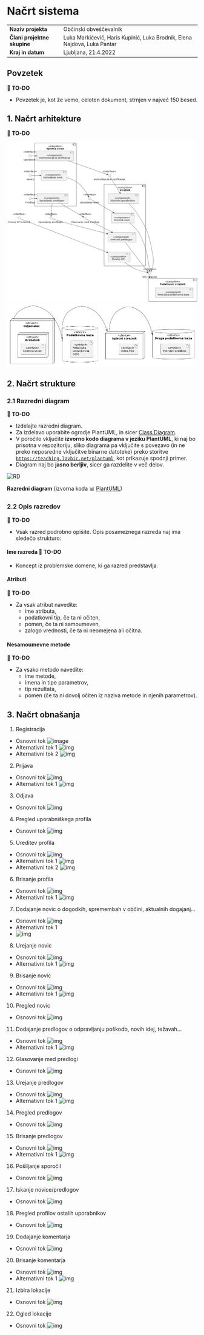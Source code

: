 # Načrt sistema

|                             |                                                                |
| :-------------------------- | :------------------------------------------------------------- |
| **Naziv projekta**          | Občinski obveščevalnik                                         |
| **Člani projektne skupine** | Luka Markićević, Haris Kupinić, Luka Brodnik, Elena Najdova, Luka Pantar |
| **Kraj in datum**           | Ljubljana, 21.4.2022                                   |

## Povzetek

:dart: **TO-DO**

- Povzetek je, kot že vemo, celoten dokument, strnjen v največ 150 besed.

## 1. Načrt arhitekture

:dart: **TO-DO**

![Logični pogled](../gradivo/img/logicnipogled.png)
![Fizični pogled](../gradivo/img/fizicnipogled.png)

## 2. Načrt strukture

### 2.1 Razredni diagram

:dart: **TO-DO**

- Izdelajte razredni diagram.
- Za izdelavo uporabite ogrodje PlantUML, in sicer [Class Diagram](https://plantuml.com/class-diagram).
- V poročilo vključite **izvorno kodo diagrama v jeziku PlantUML**, ki naj bo prisotna v repozitoriju, sliko diagrama pa vključite s povezavo (in ne preko neposredne vključitve binarne datoteke) preko storitve [`https://teaching.lavbic.net/plantuml`](https://teaching.lavbic.net/plantuml), kot prikazuje spodnji primer.
- Diagram naj bo **jasno berljiv**, sicer ga razdelite v več delov.

![RD](https://teaching.lavbic.net/plantuml/svg/TPDDRi8m48NtFiN8tK2heEOFQ1O8bRO7oBeR4xlWujYLROf4sxjtY0KaG3RHwFbblZVnPEuyitvRAoXVYDj8_SKigw5Ip3du8G1BLcrMrcmrNnXbBEpMqek3RYmNDcXt-Tlpz7M1AhFMx8AuLFWc-MirFRUg6eUtJ3iy4jgJjUG2Acah9GXPD7HQihqL768Ap44PDt4YvgrSRdrSm8Sop2FWmfu4UzAn9mKuhFIgfQLjBSB7GosyuImUD76H8BKV5ZYfKOBfQr8QI6c7b1N0cHTUrgAbvZsi9B1EyOR7iKwET33i7JKB0R9EWF6vnL6QzD2pmJKl3udIynZz_3pmymv_Uir_wk6FR_0dDxHfo9JTk17y-ZG62YQAi1YDxh4kqKZ12LpjR_KfzBkMUvXHWZj17uEbSH-iES75YgBV6TxZmN0ioLneZh_5Fm00)

**Razredni diagram** (izvorna koda :bar_chart: [PlantUML](../gradivo/plantuml/RD.puml))

### 2.2 Opis razredov

:dart: **TO-DO**

- Vsak razred podrobno opišite. Opis posameznega razreda naj ima sledečo strukturo:

#### Ime razreda :dart: **TO-DO**

- Koncept iz problemske domene, ki ga razred predstavlja.

#### Atributi

:dart: **TO-DO**

- Za vsak atribut navedite:
  - ime atributa,
  - podatkovni tip, če ta ni očiten,
  - pomen, če ta ni samoumeven,
  - zalogo vrednosti, če ta ni neomejena ali očitna.

#### Nesamoumevne metode

:dart: **TO-DO**

- Za vsako metodo navedite:
  - ime metode,
  - imena in tipe parametrov,
  - tip rezultata,
  - pomen (če ta ni dovolj očiten iz naziva metode in njenih parametrov).

## 3. Načrt obnašanja

1. Registracija
  - Osnovni tok
  ![image](https://teaching.lavbic.net/plantuml/png/bP5BJiD038RtEOLLDh10gAML489AW80D0bJe0Po9MqpIcU0uvN4R3iEzS992XzU2HH8f_ZxxzymTPmIp43GDJqbIvUnB55n0YYwVIwXzva8H15JGLrOYhn6LqGphGc_fIOyAdlk5bS7PYoIYq6cGuo0PoKdRB2si-m_WSs87FTwnKWo9XCV81uYA5JtKv1rTyCmUJ_6qZT7PyTxfoI_qDOgounAz_b_uDMxIhWAzInAQSwN2TcvGbq4mzPptuEW6fdquE6YvyJX9odLBw4qw2HtVst08gU0BkHvW1PEHMMap3-NPn2_Uz6C0GnwyIYX8EcjWbkj-_IbrvD18kpdMfdkp1ozHoT8c5dXxR07seUp3_Y7a1UUNU5ulqYWlRcwjfSaeiRoDD31fq4WIewl5OcEGMDR669gnsnYbq9A4hqE6cjDcsNvvA-Q63PTPuVvp6Op08MolCkpim8sYrfMTJuPjYzLAtoePVOaqQhbfl-MkqYLLoklhH0XGLoMzlNgE5-Ht)
  - Alternativni tok 1
  ![img](https://teaching.lavbic.net/plantuml/png/bPB1RjD048Rl-nIZS6aFLPJGIAWgaTeAkA1IfUJ6PRoU95CxEyjudPQy3G_3Up6s0zb2EN2mBNc-R-OVhpTS4gn4KY5FpZKLXuYAMoZGLskLDfHUQb58Yg6n4eMKKIMjiAtJPtfALpMlmzRAuEr6cb7ea-YrQ4bwqpShQkl-5_1xuW0zRZXH3gdAO-O3PCM6lhOKF7tabLs1ycclPk-ltxoxUO6-GqtiEM98_o-y6DVrgy3ebfJMt2Hb-sxGHb4i0bSZkBg7vGGkBtjkFdSk7bl2Q358wFd1XeCKYdlo8y065ZEpYcuUwZSJdtdBNmCOAWb9fIOThAbPVdZrJsaWpusqa-FKTU_su1qcihJE0f_DBS05n0bSl8MgvkeMFxJR8ikB9wT7QJ5pbhUJfYPDEqbpzB1ORaoTPUsCSpDUTqPKsf7odPIOAZg9_PDFdIKzExGUZ-4-OMeRMxl4liCXwH-LafvDclNSSj9pdueTDOcFfuGW4AXj8ltu7lXB68-py0nx-oLAxecaj0y2l8zIXmSAl84Xfkn-0W00)
  - Alternativni tok 2
  ![img](https://teaching.lavbic.net/plantuml/png/bP7FJjj04CRl-nIZz08752KbKeKW4Y3e1L4Ko8tBU3q9WvrTCnu7shVfY_J6Up6sqsRvT-Z1jkJvVj_tpUuTvmIB63MBJyxL1OSA1LUGeI-M4fkG-rX60HKCjOqeQABAQO5DgJVqfCSbByFAnk3jHPAeq6kKaoWvoMbdbfNc_axmBx4NFTwnKYeIYOy93v0CQtfeA7Ywu8KzWTAqBvFpaszdfn-ehr2KFLSOzF-13-kwRXKON9BGaciLjdE3feg2MU1Y0CVNC1_1uM6dcqwTgxQMC9Zr47g-jt28cU0lyWF06cOJex8s3-MdWQ-u-Ty0XY86bLYIzDJOAD__-XJgbVkcj9jZRTtRFNYDIjRMMU6zgHKuW6e41qTGb5nSulTcbILzSMTt2yqcplgsqDYWSGj9AjqibX9ZPrrROj-8horH2Qr9-2hcg0NjLDsNTvqrtTjO3uTmhQXDRMlds3bichwPvFGgQTBfvgDEzoDRKwsylIM4286QkgBdtu5lmt2ObBSJ9e5xWkS_1Cablm00)

2. Prijava
  - Osnovni tok
  ![img](https://teaching.lavbic.net/plantuml/png/bP7TJjj048Nlzob6wGrS89IGI0ZHI83QtbGb2kG1nkj9cDhPDUDnWBvD7uRtOlnJihHKQYziIvxpdJbdzuvpWdMCciL7v-g2GuM2MyZG5nk9JSXzBAE02eRQHXGqKUMqngRKMthKYv8tOMjZyFOYILJeDSfbb9pagZFBIdF_G_2wiHSztB5IAXA93maFa0nhkcyeUFhAQti2fTi-p3vVddwwUaUzG57sN67G_mVUZUkwAZ1QqePh5RPJWwQAWbdWOWGNDx0Qm_bvfvhFdQlsXZ1Q27_7NM28cU0FyYF06fOpqsVj7fGdGzuGgr_M34KCAh4awQc9KRx_zLUeLqvDQJV6shgt-Nc7IfRJMTIZkGKuWseCPn-XABduXb-QRJRKGs-13mxtq7BcB6yBJGoQj92aqg5OIaoSPMs9gH4dBL49xKXu4NFKWWwgxik7pf8U3TR7nt2Zg4rjjNDC7QQzGtkG_5eK_zLagFlR9AStSMUTRZNkTDVPZchb_IKZH6ZgYfv_saKEGLu0)
  - Alternativni tok 1
  ![img](https://teaching.lavbic.net/plantuml/png/bPB1RjD048Rl-nIZS6aFLPJGIAWgaTeAk228KdBhPRoU91Cxkyjux9Qy3G_3Up6s0t6X73ZObZpV_yy_Exlbd60TesRnoRcgu91GS0yP-c8ZiGwvZsKKKC5GMOc23gYSrbYN-eMUzARaJTXR6RozI0OKUero6oKdkUlCijBS_m9-T-oXnoqh3I6H-3ZG0moA5NsjANZwo6jx0WsxlPgzlttpxku5Ue6Yx3bXqFyNl1ZNTQF0Q4aRhbJOJWtg50MpmCK8RkvXDO7hwuwQpvrB9qCOBOHts0I6c0aUo8y0ArZEZC_QFYZVJF9CiVfbpL34e19BaburDPNlV_rJr9ENHjh6M5ltDZytg6GvdKMzc5k0AqWJk7eBHSd59_nGxxC-APwTd_Zbp5dKbfyQFstvTAIEumpXgRE4BNnfyEiUfeQ45p57BUWiTLy-TvRlukWw7iEzejQL3PjZvt3CzqSbfsUTPXstcdJSvwoXIlcq5OG8WUegqO_lWH_2U2pzyj3pZk5W5o3dZb2XGuZ0XnJBiAF0M-XZnkOd)

3. Odjava
  - Osnovni tok
  ![img](https://teaching.lavbic.net/plantuml/png/bP5DJy9048Rl-oicU8638I0aXY096lLYn83yW6btmB5bjqwteFnwforA_Jfuw1uwp_lEizadjWGhxqFaNut94tOP2cuWmZXPYo-SZNtg1OAWotL4BZGeIoiiql18hs6QyjfjT0on7YGD2kFWvTAB9Rcgog9Ksty0dnjhQFV4WPgGYDyryW2DOKul1RcOxdYbdwFcjfFXpUNvzTKlz0DAu9WpTE7_WLzrJNKLQ3q8F-CsVIO7HUO58yT92wOBMFPWFAwWoSIOxDW7hPdL2BO0SvWFbOhASfGt1Rzmouz2XiIx83ubgLDzJSNrhpz3DJbGKf-9GzbUIlCM0wcTKS7JYGgC8El1w0AIb9Dxl2qsKUtNxXpn-T2eQOdt5U-NkAyX7mdkAMwoVQD-9JjGzgnaURyborLjqSwynP1mnwZRwQ6osuL5m53aUb6BLVxWzcrYwSkUOSKjUnKtYxQK1pw-0uAlDVaT)

4. Pregled uporabniškega profila
  - Osnovni tok
  ![img](https://teaching.lavbic.net/plantuml/png/bP7FJi9048VlVOe9NlH032Y9CKW2HhqO9IeFCEqECEooMuSjwkFu8jvuBwS5eVZduA5DklDzCx_jJDaGZ4E8QNXDaeLbdwFW75BCx4H2uKqMN128WdwX9VAnHXaQO-7Y4xt6lkE9dsiPCdsHr2ZCOf1144DoMJLBdNR_0Mmdhg6NAKUgGoBXfUO3r8eBUYx8PtJBOtqyrQSTTAu7PrUNlz13bCWPv-ZZ_uLVuoRLLQ0n59xXqit8Gv47mTIpRK3_4KOjw7OhgDTBadpN3nht4qTcYw_UBKqGSWbZTjW0NC13Hzsq78doflgUFVeQms23Zn8SoTfggvMjZ_wKrkIfaheyZcNtyYgyn4YQET7OpPu6E8Uy1USNO1tRExmfvkcm2dXujCCVEeacBV6sukqIpuLDI7ax3W_Px3xgRZlHlALxgkv9wIx5yp0OZ9Q-MPgtkHbpV0pRIjLXatRltD3Ud4v5ZLeLfGkpkFhWpG_VRGq_0G00)

5. Ureditev profila
  - Osnovni tok
  ![img](https://teaching.lavbic.net/plantuml/png/bPB1Rjim38RlVWeXlQI7e4YM04FG1MYBRPTXCvhbqXjbCmrhMzHeEUtoDdkHtVfUe-KiyT0KGm_IGVg_dpyfRIX7isOEbf-If2x8UH2eZ8Mik1TkN9vnoMA2WAlr2btegN9SGrE6x_WKhagwTvLUcqmtb9uAii1opPAZt4GpMwhx2y6XOYTwt530laY47q_pDVveq6NuXTQw7FPhdSq-NR__U7D2dO84oiY32sy7JePDOYDca0ezmBPyG6SQpmBMKJ4mLqkp6flBooXQB9B47_tCOBKNFlygo7ZXDPK30xMvdIbYsqeWFvKw2IbIi0l29Kf7JPJAkgDNeKuvLQM-68NMlUs0jX1GeoQQThJG07FZnsR-mHGb5L_XSrFPDEORdYUQRgIQrNXkBYwCzbt0RfyU-loavMddkNJqpGhiCBk3fHUiiB8yvExe_5Z-TXQz5Pye_gx5FTUSiwL3VXXwpY4KrEScYVRUSbFbff4JtA9G6hLuPBJpqRw0Pby624sjOyoXxp1h7UgD_lx_6QHTlFZgXuZHQZ-4LpKv_XF_vKYVVzFVxYFQ3VZuj-0F)
  - Alternativni tok 1
  ![img](https://teaching.lavbic.net/plantuml/png/bPB1Rjf048RlVeeHlP03Yg0WLIX58b5xgbGKogMtMNi8Kzixs_4wINcRlaXlUQ-ERGgk8Afwy4hU-Rz__Xbxnnd1LYGwUKwIAcSVKB44Xsd-e5BxB9L25AAYhwn4FlPK6MsnBk8NUexBWXzyQML8xI3jgJ2DehUY6UbTQ-OASpyJ73jsegSTH-gBLENfCb_HzvfyIfzuQu-dVgytiu-txpxSNL2lK2Ed7D37_mSkXatQGM2mp4hsNDdEx7K0opLind1pqrONYoG99oCOR88eEiylFtE6eBBbOW1OmVtC4DUqGFrXr4N8a5nyL2b8EsfYLDfTlGfrogafxLDnRDoRwFo8aIngOcb72mimXp26-NlWlIFbLPjjU9LOif7LD-CvN5_3IZd7_I4vzjb9nmOfF7zsYdjAl-8wA9LKEXbATtLrQdq_QxqDdnZ-ji63L9A9usDs70R9CERSvoQ9pTrmK-EcBQVqs6HkjNHYREhHeO5bNqUCTMKhpF3CeThPB_ylWrKNh_X67euHMwl34bxLPFHN_FELllpYFzEtQBTWg8-B-0q0)
  - Alternativni tok 2
  ![img](https://teaching.lavbic.net/plantuml/png/bPB1Rjf048RlVeeHlP03Gb2GAfGY9L7RIzMWK2vLBsDx21ERdUruxQH-cpnCtgjZuuBJqaCFzc7t-sR-sTqTfmHRaH3BKnGL6JkFYdk8CSdkLKgN9fABGb1qXMsH2pqgfIsMUVXAJ-4gvtktjsr8x4VQep09ejUYAUbDMopEhVfVmB7Z0NhSSQ0-f2gFv_s2VfJa4lhCM_iSzNkzcN-yVlVXvWozGWsSi4SN_byu6pPg1u71Ila1g_o179HU56F7sG2krh2PmELb2osNKUHFzM2mwS2Nvup1gsmv7m0MS3St9MuweVuqwwnaIYOkgEIa1sjgLd9O-gTq86T6sernQAet4t25WIngP6b7Imkm03-1nNl8Siw-uATo7w_QVCEBoDADZDbC5Z0UWysTOTsbnxu_RNoklUIERsF5cf9lkFPAUzh7CfJ3qiMf_TsyhMtwrFItZUwba5HYFkR7ePSKGyPzRnhPx8qtCs_MUaeLAQzQbawEJJxg6bZsTS1G5dQCAROLkkH_xAJqgjEhwM_ZYeh0foj7471K5fvUdXr_T-DnqKriDzocaEhtOK5jJotbbWzAjPFkkEmHyUw8_m80)

6. Brisanje profila
  - Osnovni tok
  ![img](https://teaching.lavbic.net/plantuml/png/bP71IiD048RlUOgXNlGWfSM0Y1PiKIyYelRYRP9CTPhjJfnisleuleWttyj9gcsA5V6GG3BVzy-_x3Dd11EHaCWoYigSVO6ACqWmpPzKAf-buaGXAFhIHkH3YyfeWfKB3xGCvuwV_Cp6aDgBj4LX6aI7eXdfg0bBdAN_0DORLz3YcGEr8LLPxFPBUgd8ftJD4tiyjNVjnPV3uulH3leMDN3A1VhmVs5dsQWv27HkbQSuTrFoK1MYc7ZEEt1-3-CUd9usq60GHSKc3pfZfSmovb2eJDXX1x24kzZuf5w3-chAjl4TpP2B3ogET6NrpKfNltwLLkIHaNPT7EhqkZxFCP3rZApguS0Ad43HWvCpo1tdDtXLpP9772gNwAUqVx1HxkB8sjPAtvH-hII6yNeXxdEs_cYB_SWAr-AHYV6VedK-_5hJxS9zm52L8yceIVcgl3t8Q6jPt63ZNeFPLUNuySuWoPpAm4v0e2eB-dZpqXIf3_fzAPy0)
  - Alternativni tok 1
  ![img](https://teaching.lavbic.net/plantuml/png/bP71IiD048RlUOgXNlGWqc90H0jjKIyYelRYRPATwfXq9yvkgZwEB-BDztAIQasn8Xusi9d_-_z_T-_P4Sn4OYRFIH8AzXKgpY73lBXJgRtBfHI5gEY3ZSZ7ZihH3Eiotj1p79Lyv-SsXjm-f1qLvb5qBEf89wrPLfhx3y4gSIbwkkT8NP6gF6tc0ptMv7CwvvajJzsihVHqV70osQ2-H8sSSuK-_X_OM3Pf3mAzaPkpvs1tPjiUZAvXseUZetOw72P9zMq4lQcICtW1bSgCI-m11hXAJPyr_gWlXgmJbIXcdWk6GdnKAKcNrC2eVFdhLsYft3UblHF7nhtfpGkCP3qJgxexj0A7KFNXy1YAaeiBFAldsIsEbGFw1zhU-KQkqiJQDiZ0a463P2RZLI1kirjjkk0WiS8Dk6zW-YTedNS_O_Rsu3fYhCD47BKkdvNN1uxMmj9MDkstiakrWFSt1iaM52AN0W9rgEZzrKjRf3derwDy0000)

7. Dodajanje novic o dogodkih, spremembah v občini, aktualnih dogajanj...
  - Osnovni tok
  ![img](https://teaching.lavbic.net/plantuml/png/bP6zJiDG34RtF8LL5XWGQaKaXA0IL30XgFZPM9mR5zo4w-3S1EZRy29il1TEKj4KEi2GEyJds9_bHqu9PY8XaTSeAZFs1Ie-GO8kUr2fVEea5uMWw4ihaGyzAgKPLdcufTTmalE3Vx8oE7j8UnIw87egcf9EscP9Rjr_0TyJE-ZbaGFr8LLvsUoNz5oHTtJ1C_iyzMTjnUUd1sUJ3VGKDR3Z0dtulx0nRDGk0eEfyXphV4wUeIf4CV6S3U3a1kw6S7JKKkDn51MhXZ2uIXGNv621znvIIN6EVaxWfMP70y0IhcEJasOewflvQ_fboq4cFgZaf9qnCiDrlpOAs67xXjdLE3Hjcosuna2MDhB0ksERV0Z540wFWHU5v9wNORTtLl1r75d01XuPF6hWTejkpdQx1_RvKMJn6dxV-BZX2wMQbAUcXOo-5Oktk-oxjmSt0KDLJYIbN_vgdlnDNgwsNaXfBMFSOdV35hFBPlZvmI19JMNWN42WAWlwVFVoysho1G00)
  - Alternativni tok 1
  - ![img](https://teaching.lavbic.net/plantuml/png/bP6zJkj044PxFyKeDDm2eKHOka8G2IAe44JyTBSPhoSmiTanuxM1l0qlGiTxtV4w0WVIKDY5zvpvll4-S4wm40cPl2H9NR2lKF4HCdJ5lKhZSoUbA0H5NziH-J2WSbfWKuPRUWad9T_xHpi6Po_I0OKkY9wAvgIpE2mhRVeFu3EnXvuVED0GKfNdxNvDJmrvHnUyiCVJC6idFJ_zUpRRGizH0pkkq8VV2rlB9d4H6CsLbzYMI_8CJIMAcUTY12StS3U6ewD8JQT9KdqDXD5LfhWY1olyvo6N79VebmHUMdOq0gpXEZKvwq9HNytVq2yZ1uNue5AIziR43DT_sYfWZnqOPhV6eHlRRS4j1hAsYHNUcrho8LHZE3m6NbLIUbwNtVtp1L-dYHNiu8d1amwEM_Gvkt4F7FAJnEfr_87nQSTNIYqfpqqB1NqgLczlFNT_7su2XgQUIKxHNxVRFCXf8oQDsDquOdOv1NwyCqZMKXsu513mrDGLVRnv-VxhvJy0)

8. Urejanje novic
  - Osnovni tok
  ![img](https://teaching.lavbic.net/plantuml/png/bP9DJiD034RtEOLLDh10g16HK5KgjHMi4Ag07i19NEecZ8Cp2N0SBiAEU-4aYAO_6nQPHUOz-xCyQqu9LY8-blSWA3Ds1Ig-G8n9zgnIkJIHN1IyeYljYfplKIcjiChz4xtxQSxFxiMk8R63j4TXuaLdeYdfl2qMvrRz0FZhs45lQ_RKXrJbxRXVqcj5Bg4xNjddgD_h9BgTNTtCZz0BLCy95-Zy_uMZOODs41Wib3TOvnjo35KXYh7ZR03JHrWEOJnkgSaa28fjGHWibJReDWHEQave05Z2GsHutBH1_J1ZHxXlESZ4UPMSj3D2CvBkrr41E-pICDiJ-wPiavjhz6Jv0ejuFh7E8oY6CBg6IYdbLfNJiotv40MMhY538yDziXq2-tmOMBQ6lpG-QlX2gIRbXQJeC_fJBDlvRzsB2tZqwAjoBYaT-ENQ7kMX7dPwjA-dj1CcQh7biCLiOnb-Vp58N5FfEHSGgCg2lZ-TD8FrLYC_)
  - Alternativni tok 1
  ![img](https://teaching.lavbic.net/plantuml/png/bP7DJjj04CVlVefHUcaF22N2KeKW4aHmgge8cbilO-y49ZOxxdXiA6_J5-cDz-fuZS1fS-d1U_3y_X-xSy-1O2jYXJnbMLjnR53n0GeigpkLBePIQb4mnTZwYA9Dg41Rx6hxHazsKVDTVF0nb7wGJYWiJVHID92kabbHk_i_m5lY23tUiz4KKfN7m_gMVdGKI_h2M_yYJRC-vDUNdwzM1-Wrgd793KRxVy71ibcw2CpMoZliwnr5XguHnI9oDOEBMzZCuUmiKSjbbZNlXZ3RAEqmxWYYz5pI3B25czpnOeX1_UcAFS7Nn44bqLHgqb6nS4Kv_Zeem14xSSptn3RO3hsvHoFlbtd5ewKddq8pXzDpw9G29wby_FHEtkIPjnl8XPEBlybq2PpoYyox3Vo9y_d0DqezAQybe5Nq9l5kHw--nyTmQsXTkv90IVzQRNyGQ2ycJzXcdZ3VHOKllncawAarhWK48dLjGo-_eWobnsV_7iUN5tZshGTEa2az-nARL97_0000)

9. Brisanje novic
  - Osnovni tok
  ![img](https://teaching.lavbic.net/plantuml/png/bP6nJiD038RtF8LL5XWGQaKaL44bMW4BGgYb2vkJkE0cFGVdKihZy29il1VEfO9Kb84XDyJVv_y_tJDd10iHdyWcYggSNOcAAqWmpPzKQfUbKeY2LtILZSZv3fNH0kl2Fz36NnRyv5OsXjGEqWw5gHSTYsQaax0iAMpxB-0xiOLUdzbJ5rALr_r-HIyrkPHkUM6VesxMGNmzFhkQxA7lKJsdNABp_nVsbet2HQ1thxp4TR4anr2NefWupdjmEODv7yxF0pKQHL7vin1wSwKbkYM1apMdr0EiO1eRdZGng6zcx0XtWODSd5SfI5jZO4RQ_jehO8kT6cRlnBvPs_JcDNgoVf5LF1vPyX3AFWml82yulyERUfKyubYvQZeU7lqeqpYoceqoC6NGA8bX7DBaaBCsjciC8glP6ATcn7yRrl9uk_Za16OUVLrD9AEWRqlk3ZBQIOa3Dky7p5ubnyyF1adML7ak10JgggJFToUXGNErBm00)
  - Alternativni tok 1
  ![img](https://teaching.lavbic.net/plantuml/png/bP6nJiD038RtF8LL5XWGQaKaXA1IMm4BGWZemkOaBfYav-2x57WSNeIDzyAvL92ACZ0aKkBl-_rVyiW5mK8aPFAQ9BvaLwFY4ZBComULnXMvLA8G59st4RdGemfQO5E5EteDaueVtDB6aDkDj4TX7aIdeWNfB8PbbQN_0hutTj3B8mVgGwhoijttzDoGo-cI5tOvwk_QIS-dHsUpBVGrQk2SQtJX_yBMiaay20mcnP8TU_jczZY0oItCXt1o4gVZSPBKFq4mc2izeNiYSBBYd0Q07cvImxCs7lNDZ0tXAd9GYWig5MbdZCp8krTR1UomGyFi_t1eOzk-lC90rY-nYljZstmCzH2EJw6ikBp2YsQPtUDKsRSTT_T-b9iqiPgjCZ9br2gPOHotoIuNtTg-CKgiPciScf7-RLZB_NNmmG7S1WoDdqb1KL-Nt1mKjB4bZTXy6B5hvH8_FnWaMv4FN0a8DBwcptSdiK5xj2y0)

10. Pregled novic
  - Osnovni tok
  ![img](https://teaching.lavbic.net/plantuml/png/bP71Qi9048Rl-nI3lRI78WO3HQoWqfwAYAqFiDcCEYJkffEDsfVhhU_LILPgfA7GGqBO_Rv__jtiA4NOEESJTrAgpCWMclKU4csoBRlAfiRbZi6pjgLieVKjAiMDhdB_XYS_pMbhzx8DHbx8BKeRxtZcE4MUDs59Bkc_W9-90Jhko6CROdR7Rh_4zmgjmHVQo6EnFUicVfuzFCqxwALcJuOARVt_XSwogZa8z1R8kANICycjGLKurecbh0VJLrWFO3nkkCb4gU8I2RsbM3ccODs13FP0bx2AXKxgEPe_HBZY5mq7cREUNOuSZ4WC4vOw1HsmeM3oeyZNiNLnEcYFKaz9m_k9J1v1CO3H8sGvPGlTkExsxeAkOYNrQZGIDAhH8fpWp5Buq6qdKbAmTeRYn7yvql3-7DxlGrXjv7EvosAAL_bnWwm73R9aolJN9uLBTTy0)
  

11. Dodajanje predlogov o odpravljanju poškodb, novih idej, težavah...
  - Osnovni tok
  ![img](https://teaching.lavbic.net/plantuml/png/bP7BJkj038RtUGghR621K2iY7I6e11MiaAYuxCx6oRZ5pJ0EpgHm-ZQy23lUwpXfH5DHa5Xa5l7tNom_iYEOYSHCNfEaAZYKgFW46UR5NAKEBXSl2b4nL3QY47kKendMFjxJQpptF0zFDeRS7j8UXNaKlH1rf9FMBFFc_WNuJ5n3BuySgG-foijkVKNFDOMShdbcNw1-rbvwTV7dShA3dg96phd447yls5asQHU1mLHvWKk_eC1GbwAO1Iu6S7u73qCuFMsfyJX9oeqX36uonHNbiCA_0PmuN61O49HApikS1e0LtAOcpvfOr7_ci6KmxKWe94GLJxhMZ4oJhtzz8rbpnyRPwJWspiqglCH8LZcnreTZ2p-1SWWdPy2hKdpWhl7-mGQ-JHFhsC0ZWqSDtAxI1Urts_GLeyGQDefZKwIDmg0bAKzD60lQQApXOMTzT0Ht4MDTJSJH5uFTaJ_Ak_ss1uwsQgOjzZ1iCRjnWH_l398jgOhi1GJgggIFjo3RzxFq_m00)
  - Alternativni tok 1
  ![img](https://teaching.lavbic.net/plantuml/png/bP7DJkD03CVlUGghUu43gbeH2I6e1DLoGgA2vRON9-CMDyCuE9C2VHjUP6-yrpeVegde7lQGESI__uVb9tO4Iv6OoLkIL0M74XMV8SEyMAdKmUNYHI4gXif65EA0ShJ4siTVz1QlFA_2iuqXjuTqG64UHQz57UcyDSkykNy3lX8xwFM98mqXLNazhA_efQQGqoqlxGiqpFgHtboV_PmVe1UeaNCkCSJ_5nmicxIBm6YXlCQDNrDWg4jHp08N8xXwWCS9N5oqr6oM9ENE44PtcUAMSjZYxm1E7Aunh0bA9UTbHIF02kvJasTDBEgxEUmPB7eI2WbHnPDscgbfykxNFoGTTsgSdOvZuzoimXkCP9KJQtqoi_1pA2TmVWcyBSK7xXiV7U_W-pInZWqyDNZQmEqgVT1HlyrGCKsiOQCuDKNQA0pQaFB2XB6WdSOQdlJMup4yH8nrDHT7hK5VS7_WQ2ydRR77IOlPaGhy_CCWsOQgo5v0851TbVJv4MJ_19PlXr5qt29HQHjiq3Ny2m00)

12. Glasovanje med predlogi
  - Osnovni tok
  ![img](https://teaching.lavbic.net/plantuml/uml/bP5DRjj038NtSmh2tRIBm8WH0qKG66YCDYYGXP4s1w0qj3FMUAXmHae2v0ezH2xILNslKZ-jnqYww482HBxlyL6ySvPWpPmAVZGcLYxKABY30ijg8zm4Mx9dWIGOehOef4nbQOsDJz_fCNtoRXDssePINoIP2il4SibYIPQzMU7L_PNWxyH1z73d4kKY4Nx8U82i6Uc-eL3IjLlh4oYVzcx-vVBZv-KRwXLASgMhCQJ_1zwCQ_fLOB8IjyNMRob0KxDW4Lmr0OnmUmeN5xreiJ2cFlZ1vCfZv1R3bc175ceXwtdZUknchbZHJKDvKl88N0rAg3WaOKyo83D5og7q3sBGdQbEJ-PIPzmju5fCf4cDXZrPwEnpQ2ELLHVj_GTuVeP0MU60tCoD1ksGMOwCctorhzX39pEP6OtUcPoTmtHgsUAs_odj_eL-_QXmD1c_ZEO_6KTEfzyIfYOksL9lCgO_gbiw6ZNlLRUddKglLk7-fmCkMeh9UGQ69jQqVmcqWysV0pM_0G00)

13. Urejanje predlogov
  - Osnovni tok
  ![img](https://teaching.lavbic.net/plantuml/uml/bP71Ji9048RlVOe9NlHWY4GIGmY943rv82eFCEqEi6tPgTCjukFu8jvuBsTRa29uyD0zTBzl_dypIsi8vim-vaqKbPbr1Ggk8COaMmXNpYISiu0NTALUaVCjoj0Sgzo_qiRVvtRXLdeDYHuaBGeJpp9cCIIJUbYSw_GJu2UnWTwNrbCR4k7tbW_GkYpfhIANq9ETw-UedNRHVnpVFKpEq5CKRnDReFF_5yxMZUgdG6SgDiLrdfA3gc31sDci0rZ2x0Q6mneQZQAeECo3pameHPSI548cvmNMmdDVXJZae7oeSwHC6n8oTbuu9scKdYf9y-iFe-5kbTDbMHy6X-fsZPwqOwGrhqUQFO1A1RkpBgyEq7C_qce1wls2TlNRR2_IJe6z7OJNhKdib0twZ0wqjhdUZUjsNppwgfomeRR99HkEJuC2igjxf1ewgj2lgTbDe7H16Mw_B72yfjBRd86XAWlQVZhU9uNzqMg_Z-eR)
  - Alternativni tok 1
  ![img](https://teaching.lavbic.net/plantuml/uml/bP71Ji9048RlVOe9NlH028GcXXWI8NhoG50UODeEiBJirEcsuEFu8jvuBsTR0aNnuA5xsFc-cN-dQvCGB9bTnFiWA59ZSnJSGeHnkX8kRH9pnW9Eq1PQ8kjQL49BB3FtHdltc9cLtMePOZr8MXJ6ZcN2af1CwsPHfjr_0QU93RHR6qTjI8HtBH-WLIpelIGRqujPwcUfFUqcV9xSFqslq3CKPsAJetN_5wx63UgdG6ScPeDLjY4BPSw2aJLf1x20HHyU7cfeF0w2_DmFEWkX3TeDGIwKPBp2MfY7AaH-3ig7EXVAh24XPUk4Cv966QWIDrT_60qtL4v_bd6-iOzkAdIa6GEDsHthx16KAfYZTNjtXkPXeD4yDFW17UEtsK6WcJmx7FdNLIHcnWcwbCwqfkaUs_LwhmvTMKmveTeyPhcuJ-YYVrXJYxwdTFif7huCS5HHuKp6m62fB78wV5hQ-hn-rULfrTy0)

14. Pregled predlogov
  - Osnovni tok
  ![img](https://teaching.lavbic.net/plantuml/uml/bP7FJW8n4CRlVOe9NlH020GIGmo944rC318Y3z3T3ijaIxlETWLzE6--bxD_a2MYYOVsqFbzttmptP11M7iV8hzNAa_9PPhr5Y8TfmdxmfdOMyyGMBjSIkX2YpAureKDpxWFjvOIjvKon78XjoWT1yzJpmPvLfb5Ljn_0DyTQsYteO1jYDdlMdg0LZ77bm9TZ8-qbkEmtUrYT3-zlfkTeHUQ0yMKQHV-BpWRLrMZG6UEZ0dbWKds1aNcMKUEqWxe75PzkBcfkCb4gUne2PsdnAA1ZD5Od-YANew4Zie-cjz4SC8lQX9Ixm9xYrnB1YA9wwTV53Kt54u-Yq9fN4QdLnrG0Yh9s9r8xp6abb97Szq8Bw-Et7Aa95t93SOIcbBzJWUicU71jFc1acWbF_oBbrZTnhJNQ-gLi4bqV3HuuZsga5M_HiJ-yuCEo_m2)

15. Brisanje predlogov
  - Osnovni tok
  ![img](https://teaching.lavbic.net/plantuml/uml/bPBBIiDG48RtUOgXRdHHn691H0gsg0WYHUt6tIIPrcbEpyJ9IRsyZI_YplToSb5Jl82BdCMPxxyC9tUS4in5GYoFKLHax7DKN46CIRPGANsQY1E5eEWB6v4F7IgbEPOktD1ZE7Qyy2iRGs87QOV298YEHLFIIMqMEtF_1dmcDj337GVgGghoqD43T8O5tPVa4xhWkNsUkcbRmzFnmSda1tgA6ZZX77tul-37kb6z2lIcoajSkoLvA7DHZ3rdFS02PdjmT5H3er4KvLz-q1ih5-YN1BbIwcI1jU1gQ8Auoa5zCis6PDgGa8aFAewqaGnCaZHNloWQRjyuUomEbN5LdTSOo3f6LhC_ikn3o1ndbtXMhk9R_6YulVC5NmqZgrZ1WqFWvzWGRaEssqNEqou_YAnVnU__nLktVckwktiTC9J5H5AgjMspZVkKDXA6DJNRgoXxYmpVNXaaNbCHs0a8b4LERo-Ux4zlbYhV0G00)
  - Alternativni tok 1
  ![img](https://teaching.lavbic.net/plantuml/uml/bPBBIiDG48RtUOgXRdHHn691H0gsg0WYHUt6tIIPrcbEpyJ9IRsyZI_YplToSb5Jl82BdCMPxxyC9tUS4in5GYoFKLHax7DKN46CIRPGANsQY1E5eEWB6v4F7IgbEPOktD1ZE7Qyy2iRGs87QOV298YEHLFIIMqMEtF_1dmcDj337GVgGghoqD43T8O5tPVa4xhWkNsUkcbRmzFnmSda1tgA6ZZX77tul-37kb6z2lIcoajSkoLvA7DHZ3rdFS02PdjmT5H3er4KvLz-q1ih5-YN1BbIwcI1jU1gQ8Auoa5zCis6PDgGa8aFAewqaGnCaZHNloWQRjyuUomEbN5LdTSOo3f6LhC_ikn3o1ndbtXMhk9R_6YulVC5NmqZgrZ1WqFWvzWGRaEssqNEqou_YAnVnU__nLktVckwktiTC9J5H5AgjMspZVkKDXA6DJNRgoXxYmpVNXaaNbCHs0a8U2gBdDvUFDc_tgnLlWC0)

16. Pošiljanje sporočil
  - Osnovni tok
  ![img](https://teaching.lavbic.net/plantuml/uml/bP5HJjj048RVznGZ-W8I217Xg48eKedA4r8ZQ0umzax2s9iTixiEb3jmYDwblLV7TaWSG4Xzi1zsll__vz-zPqkm44cvF1aJA_Or1bn1ZaMr3D9uMuYJ02cWZpeYdmQKfGKsBlsaf_JDyTAlT0o5_YWCA2oIX2i9biAqCykTkhy3jeazz7ZFYOPG2F8uq0CCXf4U6l85tV12Fq_3j2_PzTNNxzCFw1c6n0NNwDF_2pvSrtHLu60MkCIrAyb3Kql0t7Dr01XXVWQNbnqqcHXJx_nQ3IqTMQY3BDXXXz-E5S_R50o_LB4laCYkH5yIH0sHOglAFb7DN_TXgCId88v2hngfgkYFtehkDlxIa-TAwYjpQjtRphp6H5hEQB-JYQvzeJMumcUUTMqEZtRKxTXehPRAb9BeIjxQxt6PqI8jDthFrNttHAuyrYWgQQMLZc4TAMUFGvkHqMQjpVa5MB5OxbnUhqsEZ7OwsMITdjubJ4sSYgLEkzbrxzpINaBMK-DFgAohhTJyhAL-v6kAIRD1e8ar_VtjfQk9dbRzW_vvOTVy0m00)

17. Iskanje novice/predlogov
  - Osnovni tok
  ![img](https://teaching.lavbic.net/plantuml/uml/bP7VIkj048Vlzoc6UgCN8gQjY4Z0oX44aIBw09jaMiV4dPp99lvvEEzyBoUxLLCjz9oB9B3pVJFxcznJWR1WzXa_6zEKv6ehzX4ocvTBuTOLELSiuCMwHale_80gS67Roj_Yip-hQEaUjGovlb06bCqzouobG3aFpR9Ak_y2lYP6wEcUF0uX4NuQ-023OeD_MtGvNj527uV3QJlJYzdnd_CDzDoAfvngw_p_2nklQq8K65sZu98QBwHxWxPciPcZSWIsWRj3E3qDN9eQKt-tXD5bKrhtW06xEL8iwmTOUL5o3RpcZd8B9JilNA54Own67e_I5DQDkM1HyVAdaWoLJJCYDbLCVolvNpTPzOtOP8Zrkw3EUjJ4HaFlfvhf12XctEs_bRCpRB2mUz_mpP7Hw3qyLlYrmu8kjodZJoNvPoKnkgvUcMvHDFl-wZQTE0fRmLqzJu8-sQPFefv4VRMkq60SAxgJWuEQ6wsq3-12VrFWMhfa4rglUgt1ILY5mdU7FJmNAktx6q7DuPePnmb0xjFdxWC0)

18. Pregled profilov ostalih uporabnikov
  - Osnovni tok
  ![img](https://teaching.lavbic.net/plantuml/uml/bPB1IiD048Rl-nH3lTY3I8i5ALAmHK4GASK-m2IPffEikt6ogTMdTxAjRSIAU4WEkz__xvVPh3aZM7aV4hyrfYxPLIZu0WccPIw-SLdghHS8WgxMBNAXGsMqmiQ6Pzg6MykvUz5jIFL5qg4m3LwcNZAIMInBhBR_00udxg2tDGVgGYB-hPC7w6pMzDgGI-cHL_euwfvsDhgVNj_DJj1pbC0fL-Z2_mCdTKty5EZDXGlSs88SD9KNJ1oNFS0QbWEukOdGP69CTUnhCvHRog0IlsAB4L-C54_QKr3UDV4jiFngXjAx8DwIx4933QMxfLypE_9AIRqk3crvjESD1b9DewON4nKOGscvTFo4yoXstZzYYv5HmnORZjMRI_pW4zJGg59BNOrX8uuF4dX-cCv3rZUgSx4lkxoiV2sKDGKT9-Wt--74lhtT7sH6tpn6CRSSjBbv5Ew6ACUlyGCxS0NbkgY_kLwcytNWJm00)

19. Dodajanje komentarja
  - Osnovni tok
  ![img](https://teaching.lavbic.net/plantuml/uml/bP71Ji9048Rl-nGJlEY140WaXX0IGRteWQWymBGTPDkoKwTRGD_6X_6zd1QGLiN4Gvjqv_jc_kakRKImOFO1Rut94-io55n1W67oB5ouAEIK1RoWoxL4pjUeY1POfFw9jlugjSzkfMK8zKLIep3qB1EMY6HQDGjIxVu3-9guWpPBwwaEYV2cvWFKYZcz5EH2khSBVHpLfvqDRYUNDzDVw1cAjw7DqFd_2x_6DTKgq9g9ZN6TnkIWo5WmS3Pf0UOmxy9eL47ZiJ7PiH-qhZd265rCa73v8r5Yh9o7WJf1EGhbLRM6TRTdLN9UE2NPEJrrmjtHAMK7zXNKJ-lBrjK2TesUDAdHiEsnZXz2L6OxUESNH-fXO3HUIVM-KuSjwdJFQB2IxW-Xqyc4rYJsQr-ZOThxNftEeqTVv5EEg26T6lANkz-YSHvH8zQWekRTajBRI_3D0WThohrD6HYAFAEFTyVLaevMnqigFW40)

20. Brisanje komentarja
  - Osnovni tok
  ![img](https://teaching.lavbic.net/plantuml/uml/bP71Ji9048RlVOe9NlH028GcnX0I8PeOFH2K1vYs0snRTkfq2yZR-32-bzCMf0GqyR1DTkVxPlxTBar4C6Ts0MyzBq-CpL1m1G66oKAui578AGiuGPjhYQnhK17DiKZT6stTVMeMTgLb2FL3qg0mT2mZbeXaN3KBKkr-1lnChA7DqZXgGYAyQVW0ZM9ExmNPa5xCN9UbvhGh_t5q-p2-G4zGd0bDXjRzNxWOrwkk0gs9c1ZNQKmMYem50skI5c0EiouC1XKq77fUTkm7hK1CZZOcIBXyHvGOAsNggnAKar0-r3gHdlUiIjO9foIrqrCdh8z-Ksgmhw1kZIjRL_dD6XrfK4-pjeSw_WxChWnd3kRrpP6R-fu6BBdUENUuoLFKD7gUnYkD_j-6Pcll6tSwhmvTaOyveihU1pivZ-XaXbzHisv9wVz8S6U0WpNbpgGC34MUqTUdvNq6jBGwFdtn3G00)
  - Alternativni tok 1
  ![img](https://teaching.lavbic.net/plantuml/uml/bP71Ji9048RlVOe9NlH028GcnX0I8PeOFH2K1vYs0snRTkfq2yZR-32-bzCMf0GqyR1DTkVxPlxTBar4C6Ts0MyzBq-CpL1m1G66oKAui578AGiuGPjhYQnhK17DiKZT6stTVMeMTgLb2FL3qg0mT2mZbeXaN3KBKkr-1lnChA7DqZXgGYAyQVW0ZM9ExmNPa5xCN9UbvhGh_t5q-p2-G4zGd0bDXjRzNxWOrwkk0gs9c1ZNQKmMYem50skI5c0EiouC1XKq77fUTkm7hK1CZZOcIBXyHvGOAsNggnAKar0-r3gHdlUiIjO9foIrqrCdh8z-Ksgmhw1kZIjRL_dD6XrfK4-pjeSw_WxChWnd3kRrpP6R-fu6BBdUENUuoLFKD7gUnYkD_j-6Pcll6tSwhmvTaOyveihU1pivZ-XaXbzHisv9wVz8S6U0WpNbpgGC39QAFAElJylx56XfTNpyuXi0)

21. Izbira lokacije
  - Osnovni tok
  ![img](https://teaching.lavbic.net/plantuml/uml/bPD1Jzj048Nl_XMZS2a7514H4I4K2H2ja6WLqNBfRMnFaeqtE-vuRMX-VMTjnsn8BZt4XxpllPddaTSc9rWo-vJVawGgZ2jHS0ifPiLAk7PvnfO5lA2hL2Bd8ogd9TRM_w9tVsVDocrLXamV9165cMUvPyb97jgmr6hw4J1CxA2tjV4KGoBy5la18h6YFpMvZ9xDKd-Eucbdqw_tiyU74_G2nPlCbEZy_njEhfkqLM2q4BF1ncx8GLsoOEfCCGAiuFKIRczRQ3vFal8Z3qPFkrIjbWlCp8PQ-cMgT1g6eFnLmm7_cxOwe34v5Eoyi2NfJ1CrPTrVdptVc5UMu3kMLSTUAQlN8t5euMxnzDdmWnkJOSTU1zPvuuzMMGZbbbSTDeknzesO1ZrfzKJRNyorrGsKOWhS3HNmo_a7-39Dj7W09pVGY3C3Ta1D4cqQgAisBkSq0llNYEU9LhpeiyRZa0O3rGRq2nrhqrPxlGnQjsuaGwMV1BdQEzwVZADwux5UqmWEvmI7iDkRwwYV2LT_xYdj5wqK5keLLYMdW-vTmdMOzNEjNwSPze06N3WRxw7PQQZihlOF)
  

22. Ogled lokacije
  - Osnovni tok
  ![img](https://teaching.lavbic.net/plantuml/uml/bPBDJjj04CVl-nIZS4aEA4gKI1L2aG115QaV23KNRcFl96oysN77QuVcuNhhUtLiXx2qN3ZO1-_l_p4xVdAMOCqSCtusfYfSA55m1ndcnKQu3ZPdpm9HC5HwH24cbAKrrZx-eETuvTqcxFGOSdsH91JcaUMQnPBST6QPL_V_W5DY3-sVNAGK4k5zeWT83YlwMLF8wOjRwnCeJJkRtrr_khrvXxv7YIvt9ORuSS6xTKqt2Wo-aT36LL6StXlK9GjcmHK3m0fM4xYyxBZ5mfZorH86tpUUB7WkC7TRwkY7kT9PcuFoImLl-4VQ-IqrpaB18GfxabuqLL7UV_fNyvbPK-0hbbNFpfJL1P84z71rlsnRjNEu1YDfMwE5pnTQv09ASGKUJgau7Bs23tEZNLjmUW6D17V2XfnjiS6bJUcfqP8jFUjiBMU9u7W3E3BQxlpeEHwhAy7XXUeCZiN6uv8h8LjlKy3IcxnvXwycBRvwMKcjo-td-lCxqK931zrSGFtpATGnC7HJy5y0)
